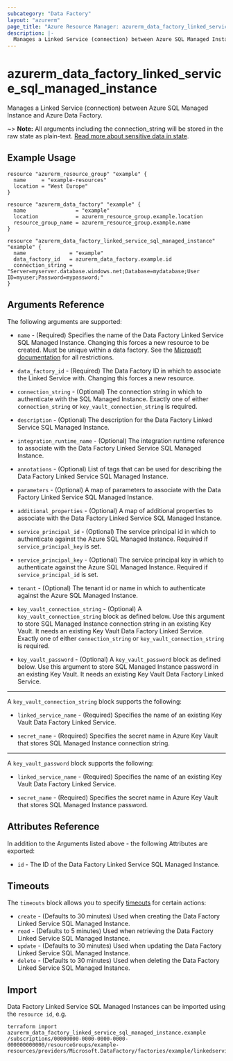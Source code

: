 ```yaml
---
subcategory: "Data Factory"
layout: "azurerm"
page_title: "Azure Resource Manager: azurerm_data_factory_linked_service_sql_managed_instance"
description: |-
  Manages a Linked Service (connection) between Azure SQL Managed Instance and Azure Data Factory.
---
```


# azurerm_data_factory_linked_service_sql_managed_instance

Manages a Linked Service (connection) between Azure SQL Managed Instance and Azure Data Factory.

~> **Note:** All arguments including the connection_string will be stored in the raw state as plain-text. [Read more about sensitive data in state](/docs/state/sensitive-data.html).

## Example Usage

```hcl
resource "azurerm_resource_group" "example" {
  name     = "example-resources"
  location = "West Europe"
}

resource "azurerm_data_factory" "example" {
  name                = "example"
  location            = azurerm_resource_group.example.location
  resource_group_name = azurerm_resource_group.example.name
}

resource "azurerm_data_factory_linked_service_sql_managed_instance" "example" {
  name              = "example"
  data_factory_id   = azurerm_data_factory.example.id
  connection_string = "Server=myserver.database.windows.net;Database=mydatabase;User ID=myuser;Password=mypassword;"
}
```

## Arguments Reference

The following arguments are supported:

* `name` - (Required) Specifies the name of the Data Factory Linked Service SQL Managed Instance. Changing this forces a new resource to be created. Must be unique within a data factory. See the [Microsoft documentation](https://docs.microsoft.com/azure/data-factory/naming-rules) for all restrictions.

* `data_factory_id` - (Required) The Data Factory ID in which to associate the Linked Service with. Changing this forces a new resource.

* `connection_string` - (Optional) The connection string in which to authenticate with the SQL Managed Instance. Exactly one of either `connection_string` or `key_vault_connection_string` is required.

* `description` - (Optional) The description for the Data Factory Linked Service SQL Managed Instance.

* `integration_runtime_name` - (Optional) The integration runtime reference to associate with the Data Factory Linked Service SQL Managed Instance.

* `annotations` - (Optional) List of tags that can be used for describing the Data Factory Linked Service SQL Managed Instance.

* `parameters` - (Optional) A map of parameters to associate with the Data Factory Linked Service SQL Managed Instance.

* `additional_properties` - (Optional) A map of additional properties to associate with the Data Factory Linked Service SQL Managed Instance.

* `service_principal_id` - (Optional) The service principal id in which to authenticate against the Azure SQL Managed Instance. Required if `service_principal_key` is set.

* `service_principal_key` - (Optional) The service principal key in which to authenticate against the Azure SQL Managed Instance. Required if `service_principal_id` is set.

* `tenant` - (Optional) The tenant id or name in which to authenticate against the Azure SQL Managed Instance.

* `key_vault_connection_string` - (Optional) A `key_vault_connection_string` block as defined below. Use this argument to store SQL Managed Instance connection string in an existing Key Vault. It needs an existing Key Vault Data Factory Linked Service. Exactly one of either `connection_string` or `key_vault_connection_string` is required.

* `key_vault_password` - (Optional) A `key_vault_password` block as defined below. Use this argument to store SQL Managed Instance password in an existing Key Vault. It needs an existing Key Vault Data Factory Linked Service.

---

A `key_vault_connection_string` block supports the following:

* `linked_service_name` - (Required) Specifies the name of an existing Key Vault Data Factory Linked Service.

* `secret_name` - (Required) Specifies the secret name in Azure Key Vault that stores SQL Managed Instance connection string.

---

A `key_vault_password` block supports the following:

* `linked_service_name` - (Required) Specifies the name of an existing Key Vault Data Factory Linked Service.

* `secret_name` - (Required) Specifies the secret name in Azure Key Vault that stores SQL Managed Instance password.

## Attributes Reference

In addition to the Arguments listed above - the following Attributes are exported: 

* `id` - The ID of the Data Factory Linked Service SQL Managed Instance.

## Timeouts

The `timeouts` block allows you to specify [timeouts](https://developer.hashicorp.com/terraform/language/resources/configure#define-operation-timeouts) for certain actions:

* `create` - (Defaults to 30 minutes) Used when creating the Data Factory Linked Service SQL Managed Instance.
* `read` - (Defaults to 5 minutes) Used when retrieving the Data Factory Linked Service SQL Managed Instance.
* `update` - (Defaults to 30 minutes) Used when updating the Data Factory Linked Service SQL Managed Instance.
* `delete` - (Defaults to 30 minutes) Used when deleting the Data Factory Linked Service SQL Managed Instance.

## Import

Data Factory Linked Service SQL Managed Instances can be imported using the `resource id`, e.g.

```shell
terraform import azurerm_data_factory_linked_service_sql_managed_instance.example /subscriptions/00000000-0000-0000-0000-000000000000/resourceGroups/example-resources/providers/Microsoft.DataFactory/factories/example/linkedservices/example
```